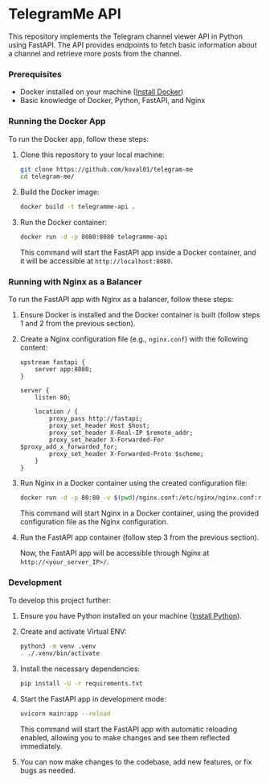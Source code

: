 # TelegramMe API

This repository implements the Telegram channel viewer API in Python using FastAPI. The API provides endpoints to fetch basic information about a channel and retrieve more posts from the channel.

### Prerequisites

- Docker installed on your machine ([Install Docker](https://docs.docker.com/get-docker/))
- Basic knowledge of Docker, Python, FastAPI, and Nginx

### Running the Docker App

To run the Docker app, follow these steps:

1. Clone this repository to your local machine:

   ```bash
   git clone https://github.com/koval01/telegram-me
   cd telegram-me/
   ```

2. Build the Docker image:

   ```bash
   docker build -t telegramme-api .
   ```

3. Run the Docker container:

   ```bash
   docker run -d -p 8080:8080 telegramme-api
   ```

   This command will start the FastAPI app inside a Docker container, and it will be accessible at `http://localhost:8080`.

### Running with Nginx as a Balancer

To run the FastAPI app with Nginx as a balancer, follow these steps:

1. Ensure Docker is installed and the Docker container is built (follow steps 1 and 2 from the previous section).

2. Create a Nginx configuration file (e.g., `nginx.conf`) with the following content:

   ```nginx
   upstream fastapi {
       server app:8080;
   }

   server {
       listen 80;

       location / {
           proxy_pass http://fastapi;
           proxy_set_header Host $host;
           proxy_set_header X-Real-IP $remote_addr;
           proxy_set_header X-Forwarded-For $proxy_add_x_forwarded_for;
           proxy_set_header X-Forwarded-Proto $scheme;
       }
   }
   ```

3. Run Nginx in a Docker container using the created configuration file:

   ```bash
   docker run -d -p 80:80 -v $(pwd)/nginx.conf:/etc/nginx/nginx.conf:ro --name nginx nginx
   ```

   This command will start Nginx in a Docker container, using the provided configuration file as the Nginx configuration.

4. Run the FastAPI app container (follow step 3 from the previous section).

   Now, the FastAPI app will be accessible through Nginx at `http://<your_server_IP>/`.

### Development

To develop this project further:

1. Ensure you have Python installed on your machine ([Install Python](https://www.python.org/downloads/)).

2. Create and activate Virtual ENV:

   ```bash
   python3 -m venv .venv
   . ./.venv/bin/activate
   ```

3. Install the necessary dependencies:

   ```bash
   pip install -U -r requirements.txt
   ```

4. Start the FastAPI app in development mode:

   ```bash
   uvicorn main:app --reload
   ```

   This command will start the FastAPI app with automatic reloading enabled, allowing you to make changes and see them reflected immediately.

5. You can now make changes to the codebase, add new features, or fix bugs as needed.

